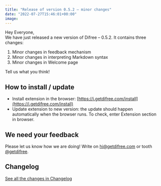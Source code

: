 ```yaml
---
title: "Release of version 0.5.2 – minor changes"
date: "2022-07-27T15:46:01+00:00"
image: 
---
```


Hey Everyone,  
We have just released a new version of Difree – 0.5.2. It contains three changes:
1. Minor changes in feedback mechanism
2. Minor changes in interpreting Markdown syntax
3. Minor changes in Welcome page

Tell us what you think!

## How to install / update

- Install extension in the browser: [https://i.getdifree.com/install](https://i.getdifree.com/install)
- Update extension to new version: the update should happen automatically when the browser runs. To check, enter Extension section in browser.

## We need your feedback

Please let us know how we are doing! Write on <hi@getdifree.com> or tooth [@getdifree](https://mastodon.world/@getdifree).

## Changelog

[See all the changes in Changelog](https://www.getdifree.com/changelog/)